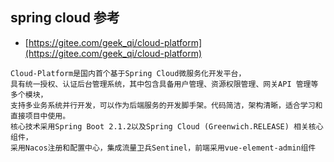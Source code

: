 ## spring cloud 参考
- [https://gitee.com/geek_qi/cloud-platform](https://gitee.com/geek_qi/cloud-platform)
```
Cloud-Platform是国内首个基于Spring Cloud微服务化开发平台，
具有统一授权、认证后台管理系统，其中包含具备用户管理、资源权限管理、网关API 管理等多个模块，
支持多业务系统并行开发，可以作为后端服务的开发脚手架。代码简洁，架构清晰，适合学习和直接项目中使用。
核心技术采用Spring Boot 2.1.2以及Spring Cloud (Greenwich.RELEASE) 相关核心组件，
采用Nacos注册和配置中心，集成流量卫兵Sentinel，前端采用vue-element-admin组件
```
